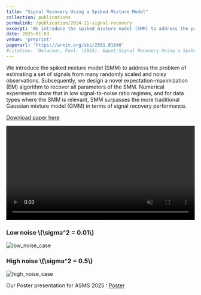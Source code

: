 ```yaml
---
title: "Signal Recovery Using a Spiked Mixture Model"
collection: publications
permalink: /publication/2024-11-signal-recovery
excerpt: 'We introduce the spiked mixture model (SMM) to address the problem of estimating a set of signals from many randomly scaled and noisy observations'
date: 2025-01-03
venue: 'preprint'
paperurl: 'https://arxiv.org/abs/2501.01840'
#citation: 'Delacour, Paul. (2025). &quot;Signal Recovery Using a Spiked Mixture Model.&quot; <i>Journal 1</i>. 1(1).'
---
```


We introduce the spiked mixture model (SMM) to address the problem of estimating a set of signals from many randomly scaled and noisy observations. Subsequently, we design a novel expectation-maximization (EM) algorithm to recover all parameters of the SMM. Numerical experiments show that in low signal-to-noise ratio regimes, and for data types where the SMM is relevant, SMM surpasses the more traditional Gaussian mixture model (GMM) in terms of signal recovery performance.

[Download paper here](https://arxiv.org/abs/2501.01840)


<video width="640" height="360" autoplay loop muted>
  <source src="https://pauldelacour.github.io/images/SMM/synthetic_data_SMM.mp4" type="video/mp4" />
  Your browser does not support the video tag.
</video>

<style>
  .center {
    text-align: center; /* Centers the video horizontally */
    max-width: 100%; /* Ensures the container doesn’t exceed the page width */
  }

  video {
    width: 100%; /* Makes the video responsive */
    height: auto; /* Maintains the aspect ratio */
  }
</style>

<h3>Low noise \(\sigma^2 = 0.01\)</h3>
<img src="https://pauldelacour.github.io/images/SMM/model_comparison_low_noise_0.01.png" alt="low_noise_case">
<h3>High noise \(\sigma^2 = 0.5\)</h3>
<img src="https://pauldelacour.github.io/images/SMM/model_comparison_high_noise_0.5.png" alt="high_noise_case">

Our Poster presentation for ASMS 2025 : 
[Poster](https://pauldelacour.github.io/images/SMM/2025_05_30_asms2025_smm_clustering_delacour.pdf)
